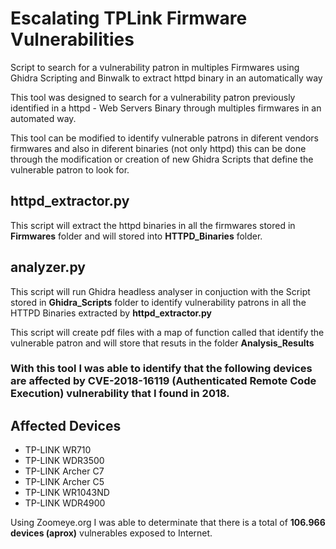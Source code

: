 # Escalating TPLink Firmware Vulnerabilities
Script to search for a vulnerability patron in multiples Firmwares using Ghidra Scripting and Binwalk to extract httpd binary in an automatically way

This tool was designed to search for a vulnerability patron previously identified in a httpd - Web Servers Binary through multiples firmwares in an automated way.

This tool can be modified to identify vulnerable patrons in diferent vendors firmwares and also in diferent binaries (not only httpd)
this can  be done through the modification or creation of new Ghidra Scripts that define the vulnerable patron to look for.

## httpd_extractor.py
This script will extract the httpd binaries in all the firmwares stored in **Firmwares** folder and will stored into **HTTPD_Binaries** folder.

## analyzer.py
This script will run Ghidra headless analyser in conjuction with the Script stored in **Ghidra_Scripts** folder to identify vulnerability patrons in all the HTTPD Binaries extracted by **httpd_extractor.py**

This script will create pdf files with a map of function called that identify the vulnerable patron and will store that resuts in the folder **Analysis_Results**

### With this tool I was able to identify that the following devices are affected by CVE-2018-16119 (Authenticated Remote Code Execution) vulnerability that I found in 2018.

## Affected Devices
* TP-LINK WR710
* TP-LINK WDR3500
* TP-LINK Archer C7
* TP-LINK Archer C5
* TP-LINK WR1043ND
* TP-LINK WDR4900

Using Zoomeye.org I was able to determinate that there is a total of **106.966 devices (aprox)** vulnerables exposed to Internet.
